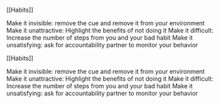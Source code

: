 [[Habits]]

Make it invisible: remove the cue and remove it from your environment
Make it unattractive: Highlight the benefits of not doing it
Make it difficult: Increase the number of steps from you and your bad habit
Make it unsatisfying: ask for accountability partner to monitor your behavior

[[Habits]]

Make it invisible: remove the cue and remove it from your environment
Make it unattractive: Highlight the benefits of not doing it
Make it difficult: Increase the number of steps from you and your bad habit
Make it unsatisfying: ask for accountability partner to monitor your behavior

